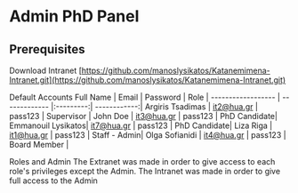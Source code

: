 # Admin PhD Panel
## Prerequisites

Download Intranet
[https://github.com/manoslysikatos/Katanemimena-Intranet.git](https://github.com/manoslysikatos/Katanemimena-Intranet.git)

Default Accounts
Full Name          | Email         | Password  | Role         |
------------------ | ------------- |:---------:| ------------:|
Argiris Tsadimas   | it2@hua.gr    | pass123   | Supervisor   |
John Doe           | it3@hua.gr    | pass123   | PhD Candidate|
Emmanouil Lysikatos| it7@hua.gr    | pass123   | PhD Candidate|
Liza Riga          | it1@hua.gr    | pass123   | Staff - Admin|
Olga Sofianidi     | it4@hua.gr    | pass123   | Board Member |

Roles and Admin
The Extranet was made in order to give access to each role's privileges except the Admin. 
The Intranet was made in order to give full access to the Admin
